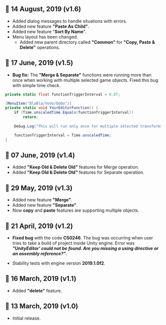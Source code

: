 ## :gift: 14 August, 2019 (v1.6)
* Added dialog messages to handle situations with errors.
* Added new feature **"Paste As Child".**
* Added new feature "**Sort By Name**".
* Menu layout has been changed. </br>
    - Added new parent directory called **"Common"** for **"Copy, Paste & Delete"** operations.

## :gift: 17 June, 2019 (v1.5)
* **Bug fix:** The **"Merge & Separate"** functions were running more than once when working with multiple selected game objects. Fixed this bug with simple time check.
```csharp
private static float functionTriggerInterval = 0.0f;

[MenuItem("BlaBla/VoVo/DoDo")]
private static void YourEditorFunction() {
    if (Time.unscaledTime.Equals(functionTriggerInterval))
        return;
        
    Debug.Log("This will run only once for multiple selected transforms/game objects!");

    functionTriggerInterval = Time.unscaledTime;
}
```

## :gift: 07 June, 2019 (v1.4)
* Added **"Keep Old & Delete Old"** features for Merge operation.
* Added **"Keep Old & Delete Old"** features for Separate operation.

## :gift: 29 May, 2019 (v1.3)
* Added new feature **"Merge"**.
* Added new feature **"Separate"**.
* Now **copy** and **paste** features are supporting multiple objects.

## :gift: 21 April, 2019 (v1.2)
* **Fixed bug** with the code **CS0246**. The bug was occurring when user tries to take a build of project inside Unity engine.
Error was **_"UnityEditor' could not be found. Are you missing a using directive or an assembly reference?"._**

* Stability tests with engine version **2019.1.0f2**.

## :gift: 16 March, 2019 (v1.1)
* Added **"delete"** feature.

## :birthday: 13 March, 2019 (v1.0)
* Initial release.
